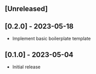 ## [Unreleased]

## [0.2.0] - 2023-05-18

- Implement basic boilerplate template

## [0.1.0] - 2023-05-04

- Initial release
